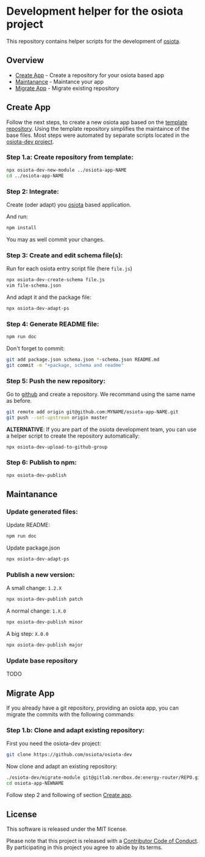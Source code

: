 # Development helper for the osiota project

This repository contains helper scripts for the development of [osiota](https://github.com/osiota/osiota).

## Overview

  * [Create App](#create-app) - Create a repository for your osiota based app
  * [Maintanance](#maintanance) - Maintance your app
  * [Migrate App](#migrate-app) - Migrate existing repository


## Create App

Follow the next steps, to create a new osiota app based on the [template repository](https://github.com/osiota/base-repo-osiota-app). Using the template repository simplifies the maintaince of the base files. Most steps were automated by separate scripts located in the [osiota-dev project](https://github.com/osiota/osiota-dev).

### Step 1.a: Create repository from template:

```bash
npx osiota-dev-new-module ../osiota-app-NAME
cd ../osiota-app-NAME
```

<!--
```bash
../osiota-dev/new-module osiota-app-NAME
cd osiota-app-NAME
```

```bash
npm run osiota-dev-new-module ../osiota-app-NAME
```
-->

### Step 2: Integrate:

Create (oder adapt) you [osiota](https://github.com/osiota/osiota) based application.

And run:

```bash
npm install
```

You may as well commit your changes.

### Step 3: Create and edit schema file(s):

Run for each osiota entry script file (here `file.js`)

```bash
npx osiota-dev-create-schema file.js
vim file-schema.json
```

<!--
```bash
../../osiota-dev/create-schema.sh file.js
vim file-schema.json
```
-->

And adapt it and the package file:

```bash
npx osiota-dev-adapt-ps 
```

<!--
```bash
../../osiota-dev/adapt-package-and-schema
```
-->


### Step 4: Generate README file:
```bash
npm run doc
```

<!--
```bash
npx osiota-dev-doc-jsonschema 
```

```bash
../../osiota-dev/doc-jsonschema
```
-->


Don't forget to commit:

```bash
git add package.json schema.json *-schema.json README.md
git commit -m "+package, schema and readme"
```

### Step 5: Push the new repository:

Go to [github](https://github.com) and create a repository. We recommand using the same name as before.

```bash
git remote add origin git@github.com:MYNAME/osiota-app-NAME.git
git push --set-upstream origin master
```

**ALTERNATIVE**: If you are part of the osiota development team, you can use a helper script to create the repository automatically:

```bash
npx osiota-dev-upload-to-github-group
```

### Step 6: Publish to npm:
```bash
npx osiota-dev-publish
```

## Maintanance

### Update generated files:

Update README:

```bash
npm run doc
```

Update package.json

```bash
npx osiota-dev-adapt-ps
```

### Publish a new version:

A small change: `1.2.X`

```bash
npx osiota-dev-publish patch
```

A normal change: `1.X.0`

```bash
npx osiota-dev-publish minor
```

A big step: `X.0.0`

```bash
npx osiota-dev-publish major
```


### Update base repository

TODO

## Migrate App

If you already have a git repository, providing an osiota app, you can migrate the commits with the following commands:

### Step 1.b: Clone and adapt existing repository:

First you need the osiota-dev project:

```bash
git clone https://github.com/osiota/osiota-dev
```

Now clone and adapt an existing repository:

```bash
./osiota-dev/migrate-module git@gitlab.nerdbox.de:energy-router/REPO.git [osiota-app-NEWNAME]
cd osiota-app-NEWNAME
```

Follow step 2 and following of section [Create app](#create-app).



## License

This software is released under the MIT license.

Please note that this project is released with a [Contributor Code of Conduct](CODE_OF_CONDUCT.md). By participating in this project you agree to abide by its terms.
